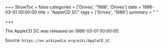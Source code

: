 +++
ShowToc = false
categories = ['Drives', '1988', 'Drives']
date = 1988-03-01 00:00:00
title = "AppleCD SC"
tags = ['Drives', '1988']
summary = " "

+++

The AppleCD SC was released on 1988-03-01 00:00:00.

Source: `https://en.wikipedia.org/wiki/AppleCD_SC`
